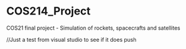 # COS214_Project
COS21 final project - Simulation of rockets, spacecrafts and satellites

//Just a test from visual studio to see if it does push
